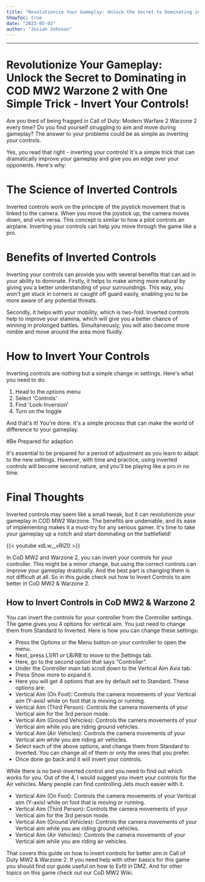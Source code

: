 ```yaml
---
title: "Revolutionize Your Gameplay: Unlock the Secret to Dominating in COD MW2 Warzone 2 with One Simple Trick - Invert Your Controls!"
ShowToc: true 
date: "2023-05-03"
author: "Josiah Johnson"
---
```

*****
# Revolutionize Your Gameplay: Unlock the Secret to Dominating in COD MW2 Warzone 2 with One Simple Trick - Invert Your Controls!

Are you tired of being fragged in Call of Duty: Modern Warfare 2 Warzone 2 every time? Do you find yourself struggling to aim and move during gameplay? The answer to your problems could be as simple as inverting your controls.

Yes, you read that right - inverting your controls! It's a simple trick that can dramatically improve your gameplay and give you an edge over your opponents. Here's why:

# The Science of Inverted Controls

Inverted controls work on the principle of the joystick movement that is linked to the camera. When you move the joystick up, the camera moves down, and vice versa. This concept is similar to how a pilot controls an airplane. Inverting your controls can help you move through the game like a pro.

# Benefits of Inverted Controls

Inverting your controls can provide you with several benefits that can aid in your ability to dominate. Firstly, it helps to make aiming more natural by giving you a better understanding of your surroundings. This way, you won't get stuck in corners or caught off guard easily, enabling you to be more aware of any potential threats.

Secondly, it helps with your mobility, which is two-fold. Inverted controls help to improve your stamina, which will give you a better chance of winning in prolonged battles. Simultaneously, you will also become more nimble and move around the area more fluidly.

# How to Invert Your Controls

Inverting controls are nothing but a simple change in settings. Here's what you need to do:

1. Head to the options menu
2. Select 'Controls'
3. Find 'Look-Inversion'
4. Turn on the toggle

And that's it! You're done. It's a simple process that can make the world of difference to your gameplay.

#Be Prepared for adaption

It's essential to be prepared for a period of adjustment as you learn to adapt to the new settings. However, with time and practice, using inverted controls will become second nature, and you'll be playing like a pro in no time.

# Final Thoughts

Inverted controls may seem like a small tweak, but it can revolutionize your gameplay in COD MW2 Warzone. The benefits are undeniable, and its ease of implementing makes it a must-try for any serious gamer. It's time to take your gameplay up a notch and start dominating on the battlefield!

{{< youtube xdLw__vRlZ0 >}} 



In CoD MW2 and Warzone 2, you can invert your controls for your controller. This might be a minor change, but using the correct controls can improve your gameplay drastically. And the best part is changing them is not difficult at all. So in this guide check out how to Invert Controls to aim better in CoD MW2 & Warzone 2.
 
## How to Invert Controls in CoD MW2 & Warzone 2
 

 
You can invert the controls for your controller from the Controller settings. The game gives you 4 options for vertical aim. You just need to change them from Standard to Inverted. Here is how you can change these settings:
 
- Press the Options or the Menu button on your controller to open the menu.
 - Next, press L1/R1 or LB/RB to move to the Settings tab.
 - Here, go to the second option that says “Controller”.
 - Under the Controller main tab scroll down to the Vertical Aim Axis tab.
 - Press Show more to expand it.
 - Here you will get 4 options that are by default set to Standard. These options are:
 - Vertical Aim (On Foot): Controls the camera movements of your Vertical aim (Y-axis) while on foot that is moving or running.
 - Vertical Aim (Third Person): Controls the camera movements of your Vertical aim for the 3rd person mode.
 - Vertical Aim (Ground Vehicles): Controls the camera movements of your Vertical aim while you are riding ground vehicles.
 - Vertical Aim (Air Vehicles): Controls the camera movements of your Vertical aim while you are riding air vehicles.
 - Select each of the above options, and change them from Standard to Inverted. You can change all of them or only the ones that you prefer.
 - Once done go back and it will invert your controls.

 
While there is no best-inverted control and you need to find out which works for you. Out of the 4, I would suggest you invert your controls for the Air vehicles. Many people can find controlling Jets much easier with it.
 
- Vertical Aim (On Foot): Controls the camera movements of your Vertical aim (Y-axis) while on foot that is moving or running.
 - Vertical Aim (Third Person): Controls the camera movements of your Vertical aim for the 3rd person mode.
 - Vertical Aim (Ground Vehicles): Controls the camera movements of your Vertical aim while you are riding ground vehicles.
 - Vertical Aim (Air Vehicles): Controls the camera movements of your Vertical aim while you are riding air vehicles.

 
That covers this guide on how to invert controls for better aim in Call of Duty MW2 & Warzone 2. If you need help with other basics for this game you should find our guide useful on how to Exfil in DMZ. And for other topics on this game check out our CoD MW2 Wiki.




